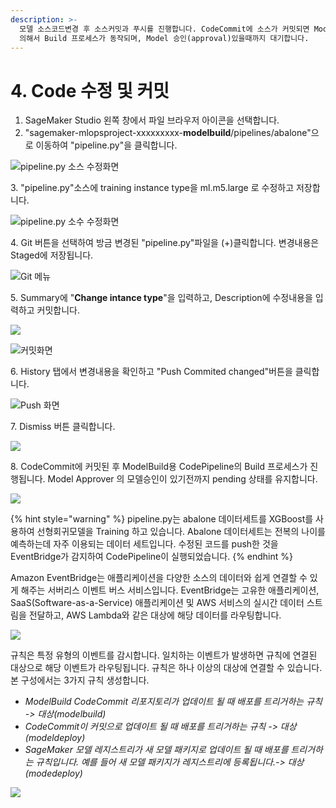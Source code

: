 ```yaml
---
description: >-
  모델 소스코드변경 후 소스커밋과 푸시를 진행합니다. CodeCommit에 소스가 커밋되면 ModelBuild CodePipleline에
  의해서 Build 프로세스가 동작되며, Model 승인(approval)있을때까지 대기합니다.
---
```


# 4. Code 수정 및 커밋



1. SageMaker Studio 왼쪽 창에서 파일 브라우저 아이콘을 선택합니다.
2. "sagemaker-mlopsproject-xxxxxxxxx-**modelbuild**/pipelines/abalone"으로 이동하여 "pipeline.py"을 클릭합니다.

![pipeline.py 소스 수정화면](<../.gitbook/assets/Screen Shot 2021-04-01 at 5.26.01 PM.png>)

3\. "pipeline.py"소스에 training instance type을 ml.m5.large 로 수정하고 저장합니다.

![pipeline.py 소수 수정화면](<../.gitbook/assets/Screen Shot 2021-04-01 at 5.35.44 PM.png>)

4\. Git 버튼을 선택하여 방금 변경된 "pipeline.py"파일을 (+)클릭합니다. 변경내용은 Staged에 저장됩니다.

![Git 메뉴](<../.gitbook/assets/Screen Shot 2021-04-01 at 5.42.16 PM.png>)

5\. Summary에 "**Change intance type**"을 입력하고, Description에 수정내용을 입력하고 커밋합니다.

![](<../.gitbook/assets/Screen Shot 2021-04-01 at 5.46.41 PM.png>)

![커밋화면](<../.gitbook/assets/Screen Shot 2021-04-01 at 5.47.47 PM.png>)

6\. History 탭에서 변경내용을 확인하고 "Push Commited changed"버튼을 클릭합니다.

![Push 화면](<../.gitbook/assets/Screen Shot 2021-04-01 at 5.48.32 PM (1).png>)

7\. Dismiss 버튼 클릭합니다.

![](<../.gitbook/assets/Screen Shot 2021-04-01 at 5.48.45 PM.png>)

8\. CodeCommit에 커밋된 후 ModelBuild용 CodePipeline의 Build 프로세스가 진행됩니다. Model Approver 의 모델승인이 있기전까지 pending 상태를 유지합니다.&#x20;

![](<../.gitbook/assets/Screen Shot 2021-04-01 at 6.00.20 PM.png>)

{% hint style="warning" %}
pipeline.py는 abalone 데이터세트를 XGBoost를 사용하여 선형회귀모델을 Training 하고 있습니다. Abalone 데이터세트는 전복의 나이를 예측하는데 자주 이용되는 데이터 세트입니다. 수정된 코드를 push한 것을 EventBridge가 감지하여 CodePipeline이 실행되었습니다.
{% endhint %}

Amazon EventBridge는 애플리케이션을 다양한 소스의 데이터와 쉽게 연결할 수 있게 해주는 서버리스 이벤트 버스 서비스입니다. EventBridge는 고유한 애플리케이션, SaaS(Software-as-a-Service) 애플리케이션 및 AWS 서비스의 실시간 데이터 스트림을 전달하고, AWS Lambda와 같은 대상에 해당 데이터를 라우팅합니다.

![](<../.gitbook/assets/Screen Shot 2021-04-01 at 9.33.43 PM.png>)

규칙은 특정 유형의 이벤트를 감시합니다. 일치하는 이벤트가 발생하면 규칙에 연결된 대상으로 해당 이벤트가 라우팅됩니다. 규칙은 하나 이상의 대상에 연결할 수 있습니다. 본 구성에서는 3가지 규칙 생성합니다.

* _ModelBuild CodeCommit 리포지토리가 업데이트 될 때 배포를 트리거하는 규칙 -> 대상(modelbuild)_
* _CodeCommit이 커밋으로 업데이트 될 때 배포를 트리거하는 규칙 -> 대상(modeldeploy)_
* _SageMaker 모델 레지스트리가 새 모델 패키지로 업데이트 될 때 배포를 트리거하는 규칙입니다. 예를 들어 새 모델 패키지가 레지스트리에 등록됩니다.-> 대상(modedeploy)_

![](<../.gitbook/assets/Screen Shot 2021-04-01 at 9.29.35 PM.png>)
